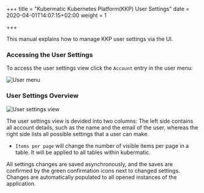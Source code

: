 +++
title = "Kubermatic Kubernetes Platform(KKP) User Settings"
date = 2020-04-01T14:07:15+02:00
weight = 1

+++

This manual explains how to manage KKP user settings via the UI.

### Accessing the User Settings
To access the user settings view click the `Account` entry in the user menu:

![User menu](/img/kubermatic/v2.13/advanced/user-settings/menu.png)

### User Settings Overview

![User settings view](/img/kubermatic/v2.13/advanced/user-settings/view.png)

The user settings view is devided into two columns:
The left side contains all account details, such as the name and the email of the user, whereas the right side lists all possible settings that a user can make.

  * `Items per page` will change the number of visible items per page in a table. It will be applied to all tables within kubermatic.

All settings changes are saved asynchronously, and the saves are confirmed by the green confirmation icons next to changed settings. Changes are automatically populated to all opened instances of the application.
